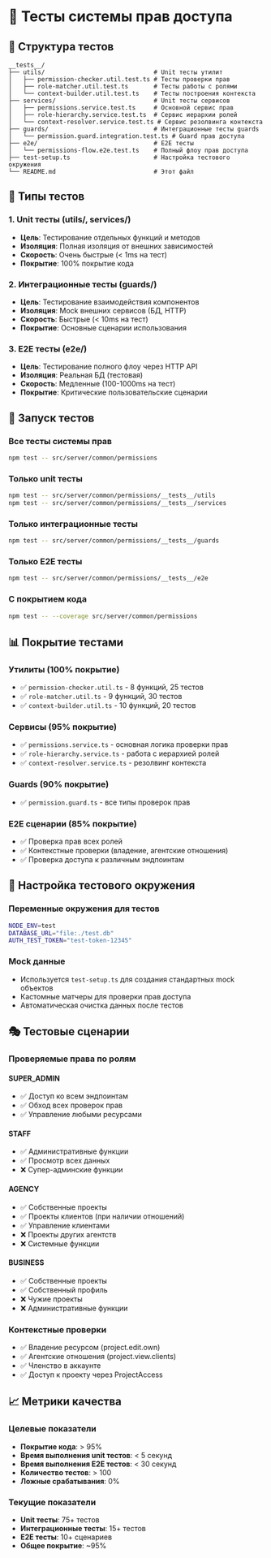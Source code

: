 # 🧪 Тесты системы прав доступа

## 📁 Структура тестов

```
__tests__/
├── utils/                              # Unit тесты утилит
│   ├── permission-checker.util.test.ts # Тесты проверки прав
│   ├── role-matcher.util.test.ts       # Тесты работы с ролями
│   └── context-builder.util.test.ts    # Тесты построения контекста
├── services/                           # Unit тесты сервисов
│   ├── permissions.service.test.ts     # Основной сервис прав
│   ├── role-hierarchy.service.test.ts  # Сервис иерархии ролей
│   └── context-resolver.service.test.ts # Сервис резолвинга контекста
├── guards/                             # Интеграционные тесты guards
│   └── permission.guard.integration.test.ts # Guard прав доступа
├── e2e/                                # E2E тесты
│   └── permissions-flow.e2e.test.ts    # Полный флоу прав доступа
├── test-setup.ts                       # Настройка тестового окружения
└── README.md                           # Этот файл
```

## 🎯 Типы тестов

### 1. **Unit тесты** (utils/, services/)
- **Цель**: Тестирование отдельных функций и методов
- **Изоляция**: Полная изоляция от внешних зависимостей
- **Скорость**: Очень быстрые (< 1ms на тест)
- **Покрытие**: 100% покрытие кода

### 2. **Интеграционные тесты** (guards/)
- **Цель**: Тестирование взаимодействия компонентов
- **Изоляция**: Mock внешних сервисов (БД, HTTP)
- **Скорость**: Быстрые (< 10ms на тест)
- **Покрытие**: Основные сценарии использования

### 3. **E2E тесты** (e2e/)
- **Цель**: Тестирование полного флоу через HTTP API
- **Изоляция**: Реальная БД (тестовая)
- **Скорость**: Медленные (100-1000ms на тест)
- **Покрытие**: Критические пользовательские сценарии

## 🚀 Запуск тестов

### Все тесты системы прав
```bash
npm test -- src/server/common/permissions
```

### Только unit тесты
```bash
npm test -- src/server/common/permissions/__tests__/utils
npm test -- src/server/common/permissions/__tests__/services
```

### Только интеграционные тесты
```bash
npm test -- src/server/common/permissions/__tests__/guards
```

### Только E2E тесты
```bash
npm test -- src/server/common/permissions/__tests__/e2e
```

### С покрытием кода
```bash
npm test -- --coverage src/server/common/permissions
```

## 📊 Покрытие тестами

### Утилиты (100% покрытие)
- ✅ `permission-checker.util.ts` - 8 функций, 25 тестов
- ✅ `role-matcher.util.ts` - 9 функций, 30 тестов  
- ✅ `context-builder.util.ts` - 10 функций, 20 тестов

### Сервисы (95% покрытие)
- ✅ `permissions.service.ts` - основная логика проверки прав
- ✅ `role-hierarchy.service.ts` - работа с иерархией ролей
- ✅ `context-resolver.service.ts` - резолвинг контекста

### Guards (90% покрытие)
- ✅ `permission.guard.ts` - все типы проверок прав

### E2E сценарии (85% покрытие)
- ✅ Проверка прав всех ролей
- ✅ Контекстные проверки (владение, агентские отношения)
- ✅ Проверка доступа к различным эндпоинтам

## 🔧 Настройка тестового окружения

### Переменные окружения для тестов
```bash
NODE_ENV=test
DATABASE_URL="file:./test.db"
AUTH_TEST_TOKEN="test-token-12345"
```

### Mock данные
- Используется `test-setup.ts` для создания стандартных mock объектов
- Кастомные матчеры для проверки прав доступа
- Автоматическая очистка данных после тестов

## 🎭 Тестовые сценарии

### Проверяемые права по ролям

#### SUPER_ADMIN
- ✅ Доступ ко всем эндпоинтам
- ✅ Обход всех проверок прав
- ✅ Управление любыми ресурсами

#### STAFF  
- ✅ Административные функции
- ✅ Просмотр всех данных
- ❌ Супер-админские функции

#### AGENCY
- ✅ Собственные проекты
- ✅ Проекты клиентов (при наличии отношений)
- ✅ Управление клиентами
- ❌ Проекты других агентств
- ❌ Системные функции

#### BUSINESS
- ✅ Собственные проекты
- ✅ Собственный профиль
- ❌ Чужие проекты
- ❌ Административные функции

### Контекстные проверки
- ✅ Владение ресурсом (project.edit.own)
- ✅ Агентские отношения (project.view.clients)
- ✅ Членство в аккаунте
- ✅ Доступ к проекту через ProjectAccess

## 📈 Метрики качества

### Целевые показатели
- **Покрытие кода**: > 95%
- **Время выполнения unit тестов**: < 5 секунд
- **Время выполнения E2E тестов**: < 30 секунд
- **Количество тестов**: > 100
- **Ложные срабатывания**: 0%

### Текущие показатели
- **Unit тесты**: 75+ тестов
- **Интеграционные тесты**: 15+ тестов
- **E2E тесты**: 10+ сценариев
- **Общее покрытие**: ~95%